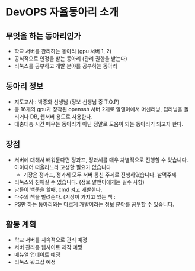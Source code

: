 # DevOPS 자율동아리 소개
## 무엇을 하는 동아리인가
- 학교 서버를 관리하는 동아리 (gpu 서버 1, 2)
- 공식적으로 인정을 받는 동아리 (관리 권한을 받는다)
- 리눅스를 공부하고 개발 분야를 공부하는 동아리

## 동아리 정보
- 지도교사 : 박종화 선생님 (정보 선생님 중 T.O.P)
- 총 16개의 gpu가 장착된 openssh 서버 2개로 알앤이에서 머신러닝, 딥러닝을 돌리거나 DB, 웹서버 용도로 사용한다.
- 대충대충 시간 떼우는 동아리가 아닌 정말로 도움이 되는 동아리가 되고자 한다. 

## 장점
- 서버에 대해서 배워둔다면 정과프, 정과세를 매우 차별적으로 진행할 수 있습니다. 아이디어 떠올리느라 고생할 필요가 없습니다
  - 기장은 정과프, 정과세 모두 서버 통신 주제로 진행하였습니다. ~~날먹주제~~ 
- 리눅스와 친해질 수 있습니다. (정보 알앤이에게는 필수 사항)
- 남들이 백준을 할때, cmd 켜고 개발한다. 
- 다수의 책을 빌려준다. (기장이 가지고 있는 책 : 
- PS만 하는 동아리와는 다르게 개발이라는 정보 분야를 공부할 수 있습니다. 

## 활동 계획
- 학교 서버를 지속적으로 관리 예정
- 서버 관리용 웹사이트 제작 예쩡
- 메뉴얼 업데이트 예정
- 리눅스 워크샵 예정
